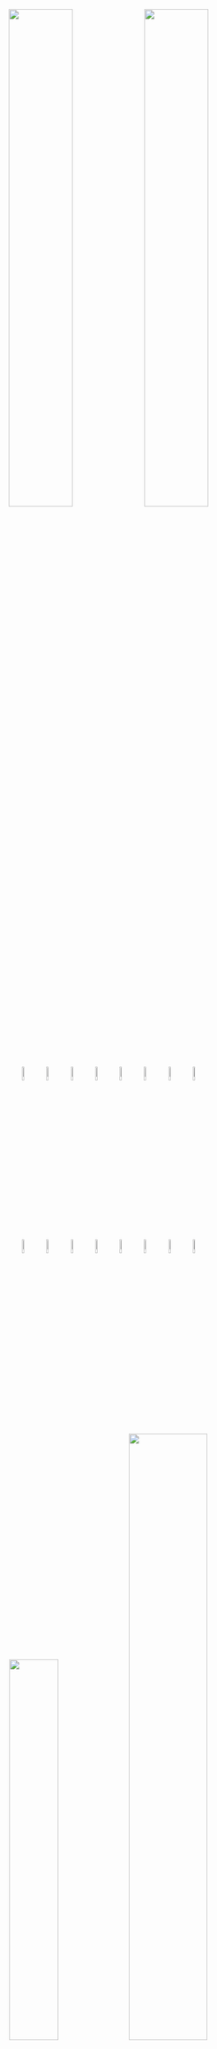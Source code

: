 <div align="center">
<!--   <img src="https://github.com/user-attachments/assets/006b57a8-b685-42c5-ab2f-267ab3aa2fe1"width="48%"/> -->
  <img src="https://i.ibb.co/2Yjp5CGb/Untitled-design-6.png" width="48%"/>
  <img src="https://github.com/user-attachments/assets/33a8b91b-431a-41e4-80ce-799fa703b942"width="48%"/>
</div>

# 

<div align="center">
  <img src="https://github.com/user-attachments/assets/aef71ee7-1f9f-40f9-9773-48e77ca9e1ae"width="8%"/>
  <img src="https://github.com/user-attachments/assets/1709c0c9-14c6-4420-8141-bce2aa231c08"width="8%"/>
  <img src="https://github.com/user-attachments/assets/e8c7941b-c599-49cc-a02a-a130021ddbe9"width="8%"/>
  <img src="https://github.com/user-attachments/assets/1e830268-bf32-4d4e-b52a-2d63ae22f950"width="8%"/>
  <img src="https://github.com/user-attachments/assets/39607d5b-897c-429d-8503-739b7bf8a7d2"width="8%"/>
  <img src="https://github.com/user-attachments/assets/d654aed1-db83-4426-be3e-61d2930191cd"width="8%"/>
  <img src="https://github.com/user-attachments/assets/4081fcf6-1c2a-4f0f-ab7c-ae64192086c0"width="8%"/>
  <img src="https://github.com/user-attachments/assets/2849011f-38bd-44da-b91b-43e6d1c2388b"width="8%"/>
</div>
<div align="center">
  <img src="https://github.com/user-attachments/assets/03f1ba3f-2e57-4240-a1f7-9ee9e5063b0e"width="8%"/>
  <img src="https://github.com/user-attachments/assets/f7d892ee-48ac-4864-aca3-b60ee4852fa6"width="8%"/>
  <img src="https://github.com/user-attachments/assets/0da2179e-969d-4b33-8faa-516ac9e3c244"width="8%"/>
  <img src="https://github.com/user-attachments/assets/c341860c-627b-4cf5-88fc-d998ff6a3f6d"width="8%"/>
  <img src="https://github.com/user-attachments/assets/c62156f3-029a-46b9-a822-62a7ba3599ec"width="8%"/>
  <img src="https://github.com/user-attachments/assets/dcfbea56-7ebf-4722-a4d8-b21aec48d5ac"width="8%"/>
  <img src="https://github.com/user-attachments/assets/3c1c9e9e-ccd5-480d-8f44-5e9b87e157a6"width="8%"/>
  <img src="https://github.com/user-attachments/assets/836edb46-af06-44b4-a9f0-5e4bdffdb30c"width="8%"/>
</div>

# 

<div align="center" >
<!--  <img src="https://github-readme-stats.vercel.app/api/top-langs/?username=sadi-tanvir&border_radius=10&theme=react&hide_border=true&background=000000&include_all_commits=false&count_private=false&layout=compact"width="42%"/> -->
 <img src="https://github-readme-stats.vercel.app/api/top-langs/?username=shakirr45&border_radius=10&theme=react&hide_border=true&background=000000&include_all_commits=false&count_private=false&layout=compact"width="42%"/>
<img src="https://github-readme-stats.vercel.app/api?username=shakirr45&border_radius=10&theme=react&hide_border=true&background=000000&include_all_commits=false&count_private=false"width="53%"/>
</div>
<div align="center" >
 <img src="https://github-readme-streak-stats.herokuapp.com?user=shakirr45&border_radius=10&theme=react&hide_border=true&background=000000&include_all_commits=false&count_private=false&layout=compact"width="72%"/>

</div>









